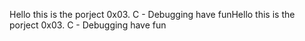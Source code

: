 Hello this is the porject 0x03. C - Debugging have funHello this is the porject 0x03. C - Debugging have fun
